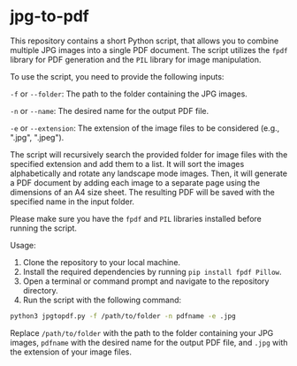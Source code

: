 # jpg-to-pdf
This repository contains a short Python script, that allows you to combine multiple JPG images into a single PDF document. The script utilizes the `fpdf` library for PDF generation and the `PIL` library for image manipulation.

To use the script, you need to provide the following inputs:

`-f` or `--folder`: The path to the folder containing the JPG images.

`-n` or `--name`: The desired name for the output PDF file.

`-e` or `--extension`: The extension of the image files to be considered (e.g., ".jpg", ".jpeg").

The script will recursively search the provided folder for image files with the specified extension and add them to a list. It will sort the images alphabetically and rotate any landscape mode images. Then, it will generate a PDF document by adding each image to a separate page using the dimensions of an A4 size sheet. The resulting PDF will be saved with the specified name in the input folder.

Please make sure you have the `fpdf` and `PIL` libraries installed before running the script.

Usage:

1. Clone the repository to your local machine.
2. Install the required dependencies by running `pip install fpdf Pillow`.
3. Open a terminal or command prompt and navigate to the repository directory.
4. Run the script with the following command:

```bash
python3 jpgtopdf.py -f /path/to/folder -n pdfname -e .jpg
```

Replace `/path/to/folder` with the path to the folder containing your JPG images, `pdfname` with the desired name for the output PDF file, and `.jpg` with the extension of your image files.

